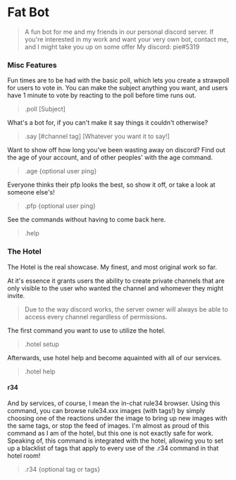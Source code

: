 # Fat Bot
> A fun bot for me and my friends in our personal discord server.
If you're interested in my work and want your very own bot, contact me, and I might take you up on some offer
My discord: pie#5319

### Misc Features

Fun times are to be had with the basic poll, which lets you create a strawpoll for users to vote in. You can make the subject anything you want, and users have 1 minute to vote by reacting to the poll before time runs out.
>.poll \[Subject\]

What's a bot for, if you can't make it say things it couldn't otherwise?
>.say \[\#channel tag\] \[Whatever you want it to say!\]

Want to show off how long you've been wasting away on discord? Find out the age of your account, and of other peoples' with the age command.
>.age \{optional user ping\}

Everyone thinks their pfp looks the best, so show it off, or take a look at someone else's!
>.pfp \{optional user ping\}

See the commands without having to come back here.
>.help

### The Hotel
The Hotel is the real showcase. My finest, and most original work so far.

At it's essence it grants users the ability to create private channels that are only visible to the user who wanted the channel and whomever they might invite. 
> Due to the way discord works, the server owner will always be able to access every channel regardless of permissions.

The first command you want to use to utilize the hotel.
>.hotel setup

Afterwards, use hotel help and become aquainted with all of our services.
>.hotel help

#### r34
And by services, of course, I mean the in-chat rule34 browser. Using this command, you can browse rule34.xxx images \(with tags!\) by simply choosing one of the reactions under the image to bring up new images with the same tags, or stop the feed of images. 
I'm almost as proud of this command as I am of the hotel, but this one is not exactly safe for work. Speaking of, this command is integrated with the hotel, allowing you to set up a blacklist of tags that apply to every use of the .r34 command in that hotel room!
>.r34 \{optional tag or tags\}